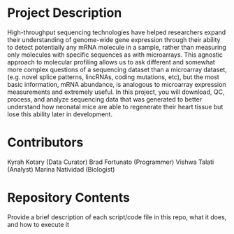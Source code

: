 # Project Description

High-throughput sequencing technologies have helped researchers expand their understanding of genome-wide gene expression through their ability to detect potentially any mRNA molecule in a sample, rather than measuring only molecules with specific sequences as with microarrays. This agnostic approach to molecular profiling allows us to ask different and somewhat more complex questions of a sequencing dataset than a microarray dataset, (e.g. novel splice patterns, lincRNAs, coding mutations, etc), but the most basic information, mRNA abundance, is analogous to microarray expression measurements and extremely useful. In this project, you will download, QC, process, and analyze sequencing data that was generated to better understand how neonatal mice are able to regenerate their heart tissue but lose this ability later in development.
# Contributors

Kyrah Kotary (Data Curator)
Brad Fortunato (Programmer)
Vishwa Talati (Analyst)
Marina Natividad (Biologist)

# Repository Contents

Provide a brief description of each script/code file in this repo, what it does, and how to execute it
